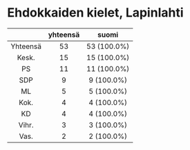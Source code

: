 # Ehdokkaiden kielet, Lapinlahti

| |yhteensä|suomi|
|:---:|:---:|:---:|
|Yhteensä|53|53 (100.0%)|
|Kesk.|15|15 (100.0%)|
|PS|11|11 (100.0%)|
|SDP|9|9 (100.0%)|
|ML|5|5 (100.0%)|
|Kok.|4|4 (100.0%)|
|KD|4|4 (100.0%)|
|Vihr.|3|3 (100.0%)|
|Vas.|2|2 (100.0%)|


